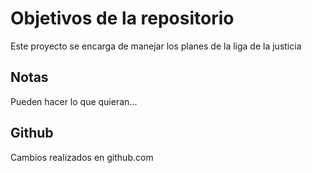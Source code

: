 # Objetivos de la repositorio

Este proyecto se encarga de manejar los planes de la liga de la justicia


## Notas
Pueden hacer lo que quieran...


## Github
Cambios realizados en github.com
